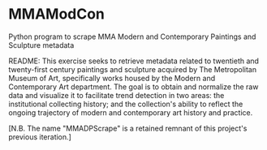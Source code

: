 MMAModCon
===========

Python program to scrape MMA Modern and Contemporary Paintings and Sculpture metadata

README: This exercise seeks to retrieve metadata related to twentieth and twenty-first century paintings and sculpture acquired by The Metropolitan Museum of Art, specifically works housed by the Modern and Contemporary Art department. The goal is to obtain and normalize the raw data and visualize it to facilitate trend detection in two areas: the institutional collecting history; and the collection's ability to reflect the ongoing trajectory of modern and contemporary art history and practice.

[N.B. The name "MMADPScrape" is a retained remnant of this project's previous iteration.]
